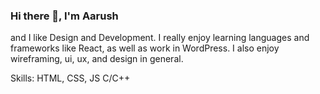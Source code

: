 ### Hi there 👋, I'm Aarush
and I like Design and Development. I really enjoy learning languages and frameworks like React, as well as work in WordPress. I also enjoy wireframing, ui, ux, and design in general.

Skills: 
HTML, CSS, JS 
C/C++
